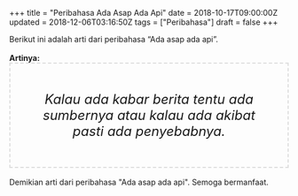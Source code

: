 +++
title = "Peribahasa Ada Asap Ada Api"
date = 2018-10-17T09:00:00Z
updated = 2018-12-06T03:16:50Z
tags = ["Peribahasa"]
draft = false
+++

<div dir="ltr" style="text-align: left;" trbidi="on"><div style="text-align: justify;">Berikut ini adalah arti dari peribahasa “Ada asap ada api”.</div><br /><div style="text-align: justify;"><b>Artinya:</b></div><div style="border: 2px dashed #ddd; font-size: 24px; height: auto; margin: 0 auto; padding: 50px; text-align: center; width: auto;"><i>Kalau ada kabar berita tentu ada sumbernya atau kalau ada akibat pasti ada penyebabnya.</i></div><div style="text-align: justify;"><br /></div><div style="text-align: justify;">Demikian arti dari peribahasa "Ada asap ada api". Semoga bermanfaat. </div></div>
